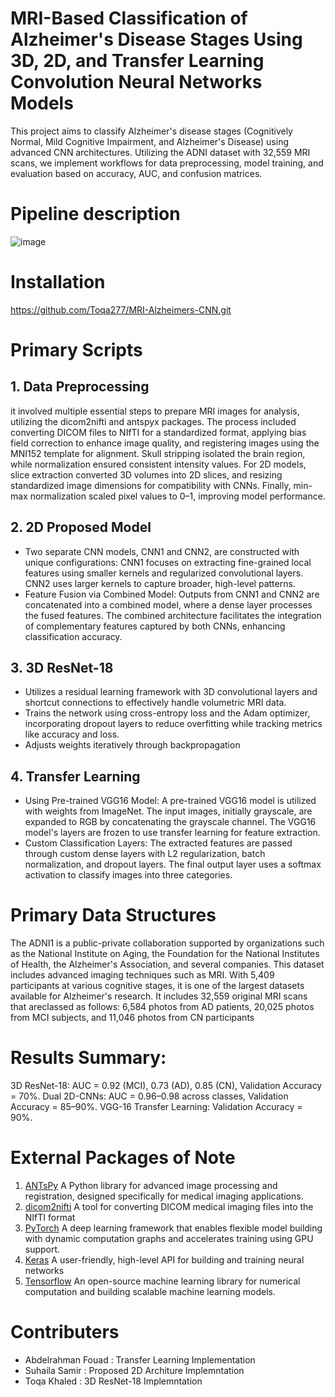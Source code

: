 # MRI-Based Classification of Alzheimer's Disease Stages Using 3D, 2D, and Transfer Learning Convolution Neural Networks Models
This project aims to classify Alzheimer's disease stages (Cognitively Normal, Mild Cognitive Impairment, and Alzheimer's Disease) using advanced CNN architectures. Utilizing the ADNI dataset with 32,559 MRI scans, we implement workflows for data preprocessing, model training, and evaluation based on accuracy, AUC, and confusion matrices.
# Pipeline description
![image](https://github.com/user-attachments/assets/254a634f-3775-465a-804b-db319017e08a)
# Installation
https://github.com/Toqa277/MRI-Alzheimers-CNN.git
# Primary Scripts
## 1. Data Preprocessing 
it involved multiple essential steps to prepare MRI images for analysis, utilizing the dicom2nifti and antspyx packages. The process included converting DICOM files to NIfTI for a standardized format, applying bias field correction to enhance image quality, and registering images using the MNI152 template for alignment. Skull stripping isolated the brain region, while normalization ensured consistent intensity values. For 2D models, slice extraction converted 3D volumes into 2D slices, and resizing standardized image dimensions for compatibility with CNNs. Finally, min-max normalization scaled pixel values to 0–1, improving model performance.
## 2. 2D Proposed Model
* Two separate CNN models, CNN1 and CNN2, are constructed with unique configurations:
CNN1 focuses on extracting fine-grained local features using smaller kernels and regularized convolutional layers.
CNN2 uses larger kernels to capture broader, high-level patterns.
* Feature Fusion via Combined Model:
Outputs from CNN1 and CNN2 are concatenated into a combined model, where a dense layer processes the fused features.
The combined architecture facilitates the integration of complementary features captured by both CNNs, enhancing classification accuracy.
## 3. 3D ResNet-18
* Utilizes a residual learning framework with 3D convolutional layers and shortcut connections to effectively handle volumetric MRI data.
* Trains the network using cross-entropy loss and the Adam optimizer, incorporating dropout layers to reduce overfitting while tracking metrics like accuracy and loss.
* Adjusts weights iteratively through backpropagation
## 4. Transfer Learning 
* Using Pre-trained VGG16 Model: A pre-trained VGG16 model is utilized with weights from ImageNet. The input images, initially grayscale, are expanded to RGB by concatenating the grayscale channel. The VGG16 model's layers are frozen to use transfer learning for feature extraction.
* Custom Classification Layers: The extracted features are passed through custom dense layers with L2 regularization, batch normalization, and dropout layers. The final output layer uses a softmax activation to classify images into three categories.
# Primary Data Structures
The ADNI1 is a public-private collaboration supported by organizations such as the National Institute on Aging, the Foundation for the National Institutes of Health, the
 Alzheimer's Association, and several companies. This dataset includes advanced imaging techniques such as MRI. With 5,409 participants at various cognitive stages,
 it is one of the largest datasets available for Alzheimer's research. It includes 32,559 original MRI scans that areclassed as follows: 6,584 photos from AD patients,
 20,025 photos from MCI subjects, and 11,046 photos from CN participants
 # Results Summary:
3D ResNet-18: AUC = 0.92 (MCI), 0.73 (AD), 0.85 (CN), Validation Accuracy = 70%.
Dual 2D-CNNs: AUC = 0.96–0.98 across classes, Validation Accuracy = 85–90%.
VGG-16 Transfer Learning: Validation Accuracy = 90%.
# External Packages of Note
1. [ANTsPy](https://antspyx.readthedocs.io/en/latest/ants.html)
   A Python library for advanced image processing and registration, designed specifically for medical imaging applications.
2. [dicom2nifti](https://dicom2nifti.readthedocs.io/en/latest/)
   A tool for converting DICOM medical imaging files into the NIfTI format
3. [PyTorch](https://pytorch.org/docs/stable/index.html)
   A deep learning framework that enables flexible model building with dynamic computation graphs and accelerates training using GPU support.
4. [Keras](https://keras.io/)
   A user-friendly, high-level API for building and training neural networks
5. [Tensorflow](https://www.tensorflow.org/api_docs)
   An open-source machine learning library for numerical computation and building scalable machine learning models.
# Contributers
* Abdelrahman Fouad : Transfer Learning Implementation 
* Suhaila Samir : Proposed 2D Architure Implemntation 
* Toqa Khaled : 3D ResNet-18 Implemntation 
